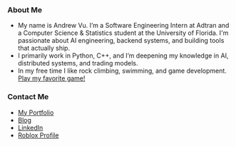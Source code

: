 ### About Me
- My name is Andrew Vu. I’m a Software Engineering Intern at Adtran and a Computer Science & Statistics student at the University of Florida. I'm passionate about AI engineering, backend systems, and building tools that actually ship.
- I primarily work in Python, C++, and I’m deepening my knowledge in AI, distributed systems, and trading models.
- In my free time I like rock climbing, swimming, and game development. [Play my favorite game!](https://www.roblox.com/games/9264596435/Idle-Heroes-Simulator)

### Contact Me
- [My Portfolio](https://andrewvu.me/)
- [Blog](https://adv-andrew.github.io/andrewvu.io/)
- [LinkedIn](https://www.linkedin.com/in/adv-andrew-d-vu/)
- [Roblox Profile](https://www.roblox.com/users/96753261/profile)
